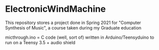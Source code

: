 # ElectronicWindMachine
This repository stores a project done in Spring 2021 for "Computer Synthesis of Music", a course taken during my Graduate education


micthrough.ino = C code (well, sort of) written in Arduino/Teensyduino to run on a Teensy 3.5 + audio shield
